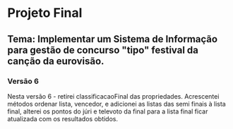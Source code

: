 # Projeto Final

## Tema: Implementar um Sistema de Informação para gestão de concurso "tipo" festival da canção da eurovisão.

### Versão 6

Nesta versão 6 - retirei classificacaoFinal das propriedades. Acrescentei métodos ordenar lista, vencedor, e adicionei as listas das semi finais à lista final, alterei os pontos do júri e televoto da final para a lista final ficar atualizada com os resultados obtidos.
